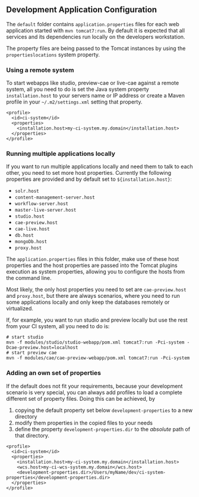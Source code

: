 Development Application Configuration
--------------------------------------

The `default` folder contains `application.properties` files for each web application started with `mvn tomcat7:run`. By
default it is expected that all services and its dependencies run locally on the developers workstation. 

The property files are being passed to the Tomcat instances by using the `propertieslocations` system property. 

### Using a remote system
To start webapps like studio, preview-cae or live-cae against a remote system, all you need to do is set the Java
system property `installation.host` to your servers name or IP address or create a Maven profile in your 
`~/.m2/settings.xml` setting that property.

```
<profile>
  <id>ci-system</id>
  <properties>
    <installation.host>my-ci-system.my.domain</installation.host>
  </properties>
</profile>
```

### Running multiple applications locally

If you want to run multiple applications locally and need them to talk to each other, you need to set more host properties.
Currently the following properties are provided and by default set to `${installation.host}`:

* `solr.host`
* `content-management-server.host`
* `workflow-server.host`
* `master-live-server.host`
* `studio.host`
* `cae-preview.host`
* `cae-live.host`
* `db.host`
* `mongoDb.host`
* `proxy.host`

The `application.properties` files in this folder, make use of these host properties and the host properties are passed into the Tomcat plugins execution as system properties,
allowing you to configure the hosts from the command line.

Most likely, the only host properties you need to set are `cae-preview.host` and `proxy.host`, but there are always scenarios, where you need to
run some applications locally and only keep the databases remotely or virtualized.

If, for example, you want to run studio and preview locally but use the rest from your CI system, all you need to do is:

```
# start studio
mvn -f modules/studio/studio-webapp/pom.xml tomcat7:run -Pci-system -Dcae-preview.host=localhost
# start preview cae
mvn -f modules/cae/cae-preview-webapp/pom.xml tomcat7:run -Pci-system
```

### Adding an own set of properties

If the default does not fit your requirements, because your development scenario is very special, you can always add
profiles to load a complete different set of property files. Doing this can be achieved, by 

1. copying the default property set below `development-properties` to a new directory
2. modify them properties in the copied files to your needs
3. define the property `development-properties.dir` to the _absolute_ path of that directory. 

```
<profile>
  <id>ci-system</id>
  <properties>
    <installation.host>my-ci-system.my.domain</installation.host>
    <wcs.host>my-ci-wcs-system.my.domain</wcs.host>
    <development-properties.dir>/Users/myName/dev/ci-system-properties</development-properties.dir>
  </properties>
</profile>
```

